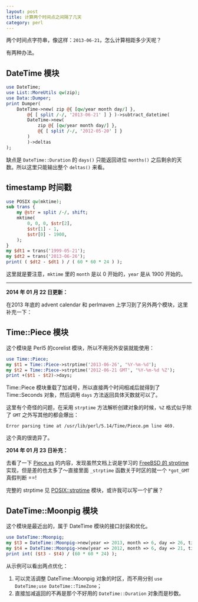```yaml
---
layout: post
title: 计算两个时间点之间隔了几天
category: perl
---
```


两个时间点字符串，像这样：`2013-06-21`，怎么计算相距多少天呢？

有两种办法。

## DateTime 模块

```perl
use DateTime;
use List::MoreUtils qw(zip);
use Data::Dumper;
print Dumper(
    DateTime->new( zip @{ [qw/year month day/] },
        @{ [ split /-/, '2013-06-21' ] } )->subtract_datetime(
        DateTime->new(
            zip @{ [qw/year month day/] },
            @{ [ split /-/, '2012-05-20' ] }
        )
        )->deltas
);
```

缺点是 `DateTime::Duration` 的 `days()` 只能返回进位 `months()` 之后剩余的天数。所以这里只能输出整个 `deltas()` 来看。

## timestamp 时间戳

```perl
use POSIX qw(mktime);
sub trans {
    my @str = split /-/, shift;
    mktime(
        0, 0, 0, $str[2],
        $str[1] - 1,
        $str[0] - 1900,
    );
}
my $dt1 = trans('1999-05-21');
my $dt2 = trans('2013-06-26');
print( ( $dt2 - $dt1 ) / ( 60 * 60 * 24 ) );
```

这里就是要注意，`mktime` 里的 `month` 是以 0 开始的，`year` 是从 1900 开始的。

------------------------------------------------------------------------------------------

__2014 年 01 月 22 日更新：__

在2013 年底的 advent calendar 和 perlmaven 上学习到了另外两个模块，这里补充一下：

## Time::Piece 模块

这个模块是 Perl5 的corelist 模块，所以不用另外安装就能使用：

```perl
use Time::Piece;
my $t1 = Time::Piece->strptime('2013-06-26', '%Y-%m-%d');
my $t2 = Time::Piece->strptime('2012-06-21 GMT', '%Y-%m-%d %Z');
print +($t1 - $t2)->days;
```

Time::Piece 模块重载了加减号，所以直接两个时间相减后就得到了 Time::Seconds 对象，然后调用 `days` 方法返回具体天数就可以了。

这里有个奇怪的问题，在采用 `strptime` 方法解析创建对象的时候，`%Z` 格式似乎除了 `GMT` 之外写其他的都会爆出：

    Error parsing time at /usr/lib/perl/5.14/Time/Piece.pm line 469.

这个真的很诡异了。

__2014 年 01 月 23 日补充：__

去看了一下 [Piece.xs](https://github.com/rjbs/Time-Piece/blob/master/Piece.xs) 的内容，发现虽然文档上说是学习的 [FreeBSD 的 strptime](http://www.opensource.apple.com/source/libc/libc-583/stdtime/strptime-fbsd.c) 实现，但是差的也太多了～直接里面 `_strptime` 函数关于时区的就一个 `*got_GMT` 真假判断 ==!

完整的 strptime 见 [POSIX::strptime](https://metacpan.org/pod/POSIX::strptime) 模块，或许我可以写一个扩展？

## DateTime::Moonpig 模块

这个模块是最近出的，属于 DateTime 模块的接口封装和优化。

```perl
use DateTime::Moonpig;
my $t3 = DateTime::Moonpig->new(year => 2013, month => 6, day => 26, time_zone => 'America/New_York');
my $t4 = DateTime::Moonpig->new(year => 2012, month => 6, day => 21, time_zone => 'GMT');
print int( ($t3 - $t4) / (60 * 60 * 24) );
```

从示例可以看出两点优化：

1. 可以灵活调整 DateTime::Moonpig 对象的时区，而不用分别 `use DateTime;use DateTime::TimeZone`；
2. 直接加减返回的不再是那个不好用的 `DateTime::Duration` 对象而是秒数。
